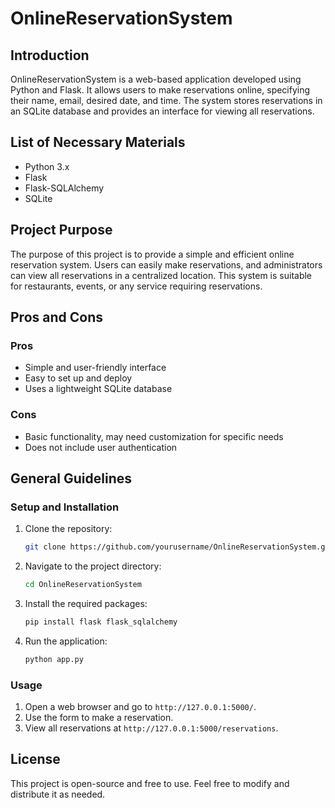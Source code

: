 # OnlineReservationSystem

## Introduction
OnlineReservationSystem is a web-based application developed using Python and Flask. It allows users to make reservations online, specifying their name, email, desired date, and time. The system stores reservations in an SQLite database and provides an interface for viewing all reservations.

## List of Necessary Materials
- Python 3.x
- Flask
- Flask-SQLAlchemy
- SQLite

## Project Purpose
The purpose of this project is to provide a simple and efficient online reservation system. Users can easily make reservations, and administrators can view all reservations in a centralized location. This system is suitable for restaurants, events, or any service requiring reservations.

## Pros and Cons
### Pros
- Simple and user-friendly interface
- Easy to set up and deploy
- Uses a lightweight SQLite database
### Cons
- Basic functionality, may need customization for specific needs
- Does not include user authentication

## General Guidelines
### Setup and Installation
1. Clone the repository:
    ```bash
    git clone https://github.com/yourusername/OnlineReservationSystem.git
    ```
2. Navigate to the project directory:
    ```bash
    cd OnlineReservationSystem
    ```
3. Install the required packages:
    ```bash
    pip install flask flask_sqlalchemy
    ```
4. Run the application:
    ```bash
    python app.py
    ```

### Usage
1. Open a web browser and go to `http://127.0.0.1:5000/`.
2. Use the form to make a reservation.
3. View all reservations at `http://127.0.0.1:5000/reservations`.

## License
This project is open-source and free to use. Feel free to modify and distribute it as needed.
